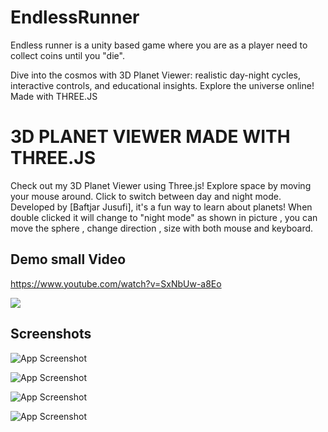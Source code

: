 # EndlessRunner
Endless runner is a unity based game where you are as a player need to collect coins until you "die".


Dive into the cosmos with 3D Planet Viewer: realistic day-night cycles, interactive controls, and educational insights. Explore the universe online! Made with THREE.JS



# 3D PLANET VIEWER MADE WITH THREE.JS

Check out my 3D Planet Viewer using Three.js! Explore space by moving your mouse around. Click to switch between day and night mode. Developed by [Baftjar Jusufi], it's a fun way to learn about planets! When double clicked it will change to "night mode" as shown in picture , you can move the sphere , change direction , size with both mouse and keyboard.



## Demo small Video

https://www.youtube.com/watch?v=SxNbUw-a8Eo

![](https://imgur.com/a/cQ3QuPU)

## Screenshots

![App Screenshot](https://i.imgur.com/fTvDWHH.png)

![App Screenshot](https://i.imgur.com/bKN8ZnO.png)

![App Screenshot](https://i.imgur.com/ShRwHGf.png)

![App Screenshot](https://i.imgur.com/R2wucS1.png)


